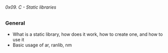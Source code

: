 ###### 0x09. C - Static libraries
### General
* What is a static library, how does it work, how to create one, and how to use it
* Basic usage of ar, ranlib, nm
